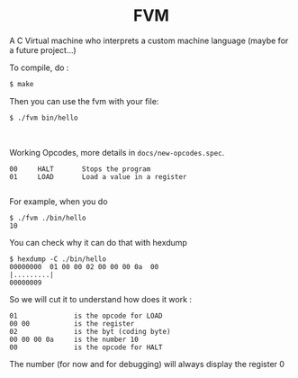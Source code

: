 <h1 align="center">FVM</h1>

A C Virtual machine who interprets a custom machine language (maybe for a future project...)

To compile, do :
```sh
$ make
```

Then you can use the fvm with your file:
```sh
$ ./fvm bin/hello
```

<br>

Working Opcodes, more details in `docs/new-opcodes.spec`.
```
00     HALT       Stops the program
01     LOAD       Load a value in a register
```

```
```

For example, when you do
```
$ ./fvm ./bin/hello
10
```
You can check why it can do that with hexdump
```
$ hexdump -C ./bin/hello
00000000  01 00 00 02 00 00 00 0a  00                       |.........|
00000009
```
So we will cut it to understand how does it work :

```
01              is the opcode for LOAD
00 00           is the register
02              is the byt (coding byte)
00 00 00 0a     is the number 10
00              is the opcode for HALT
```
The number (for now and for debugging) will always display the register 0
